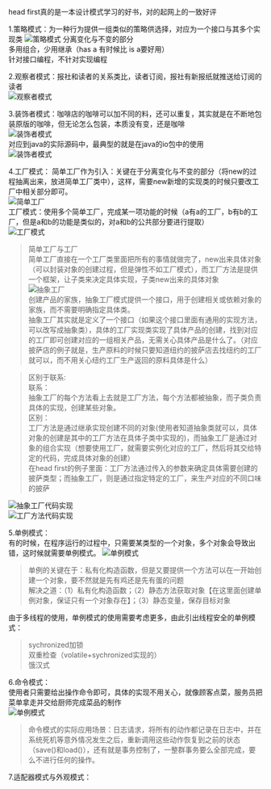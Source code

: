 head first真的是一本设计模式学习的好书，对的起网上的一致好评

1.策略模式：为一种行为提供一组类似的策略供选择，对应为一个接口与其多个实现类
![策略模式](../image/设计模式/策略模式的核心思想示意图.png "策略模式")
分离变化与不变的部分  
多用组合，少用继承（has a 有时候比 is a要好用）  
针对接口编程，不针对实现编程  

2.观察者模式：报社和读者的关系类比，读者订阅，报社有新报纸就推送给订阅的读者  
![观察者模式](../image/设计模式/观察者模式的核心思想示意图.png "观察者模式")  


3.装饰者模式：咖啡店的咖啡可以加不同的料，还可以重复，其实就是在不断地包装原版的咖啡，但无论怎么包装，本质没有变，还是咖啡  
![装饰者模式](../image/设计模式/装饰者模式的核心思想示意图.png)   
对应到java的实际源码中，最典型的就是在java的io包中的使用  
![装饰者模式](../image/设计模式/装饰者模式在java的io包中的使用.png)   

4.工厂模式：
简单工厂作为引入：关键在于分离变化与不变的部分（将new的过程抽离出来，放进简单工厂类中），这样，需要new新增的实现类的时候只要改工厂中相关部分即可。  
![简单工厂](../image/设计模式/简单工厂.png)  
工厂模式：使用多个简单工厂，完成某一项功能的时候（a有a的工厂，b有b的工厂，但是a和b的功能是类似的，对a和b的公共部分要进行提取）  
![工厂模式](../image/设计模式/工厂模式的核心思想示意图.png)   
>简单工厂与工厂  
>简单工厂直接在一个工厂类里面把所有的事情就做完了，new出来具体对象（可以封装对象的创建过程，但是弹性不如工厂模式），而工厂方法是提供一个框架，让子类来决定具体实现，子类new出来的具体对象  
![抽象工厂](../image/设计模式/抽象工厂模式的核心思想示意图.png)  
创建产品的家族，抽象工厂模式提供一个接口，用于创建相关或依赖对象的家族，而不需要明确指定具体类。  
>抽象工厂其实就是定义了一个接口（如果这个接口里面有通用的实现方法，可以改写成抽象类），具体的工厂实现类实现了具体产品的创建，找到对应的工厂即可创建对应的一组相关产品，无需关心具体产品是什么了。（对应披萨店的例子就是，生产原料的时候只要知道纽约的披萨店去找纽约的工厂就可以，而不用关心纽约工厂生产返回的原料具体是什么）  

>区别于联系:  
>联系：  
>抽象工厂的每个方法看上去就是工厂方法，每个方法都被抽象，而子类负责具体的实现，创建某些对象。  
>区别：  
>工厂方法是通过继承实现创建不同的对象(使用者知道抽象类就可以，具体对象的创建是其中的工厂方法在具体子类中实现的)，而抽象工厂是通过对象的组合实现（想要使用工厂，就需要实例化对应的工厂，然后将其交给特定的代码，完成具体对象的创建）  
>在head first的例子里面：工厂方法通过传入的参数来确定具体需要创建的披萨类型；而抽象工厂，则是通过指定特定的工厂，来生产对应的不同口味的披萨  

![抽象工厂代码实现](../image/设计模式/抽象工厂关键部分的代码实现.png)  
![工厂方法代码实现](../image/设计模式/工厂方法关键部分的代码实现.png)  

5.单例模式：  
有的时候，在程序运行的过程中，只需要某类型的一个对象，多个对象会导致出错，这时候就需要单例模式。
![单例模式](../image/设计模式/单例模式的核心思想示意图.png)  
>单例的关键在于：私有化构造函数，但是又要提供一个方法可以在一开始创建一个对象，要不然就是先有鸡还是先有蛋的问题  
>解决之道：（1）私有化构造函数；（2）静态方法获取对象【在这里面创建单例对象，保证只有一个对象存在】；（3）静态变量，保存目标对象  

由于多线程的使用，单例模式的使用需要考虑更多，由此引出线程安全的单例模式：  
>sychronized加锁  
>双重检查（volatile+sychronized实现的）  
>饿汉式  


6.命令模式：  
使用者只需要给出操作命令即可，具体的实现不用关心，就像顾客点菜，服务员把菜单拿走并交给厨师完成菜品的制作  
![单例模式](../image/设计模式/命令模式的核心思想示意图.png)  
>命令模式的实际应用场景：日志请求，将所有的动作都记录在日志中，并在系统死机等意外情况发生之后，重新调用这些动作恢复到之前的状态（save()和load()），还有就是事务控制了，一整群事务要么全部完成，要么不进行任何的操作。  

7.适配器模式与外观模式：








